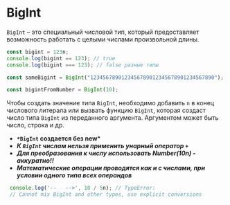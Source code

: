 # BigInt

`BigInt` – это специальный числовой тип, который предоставляет возможность работать с целыми числами произвольной длины.

```jsx
const bigint = 123n;
console.log(bigint == 123); // true
console.log(bigint === 123); // false разные типы

const sameBigint = BigInt("1234567890123456789012345678901234567890");

const bigintFromNumber = BigInt(10);
```

Чтобы создать значение типа `BigInt`, необходимо добавить `n` в конец числового литерала или вызвать функцию `BigInt`, которая создаст число типа `BigInt` из переданного аргумента. Аргументом может быть число, строка и др.

- **`*BigInt` создается без new***
- ***К `BigInt` числам нельзя применить унарный оператор `+`***
- ***Для преобразования к числу использовать Number(10n) - аккуратно!!***
- ***Математические операции проводятся как и с числами, при условии одного типа всех операндов***

```jsx
 console.log('--   -->', 10 / 5n); // TypeError: 
 // Cannot mix BigInt and other types, use explicit conversions
```